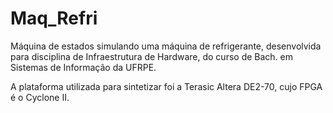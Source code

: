 # Maq_Refri
Máquina de estados simulando uma máquina de refrigerante, desenvolvida para disciplina de Infraestrutura de Hardware, 
do curso de Bach. em Sistemas de Informação da UFRPE.

A plataforma utilizada para sintetizar foi a Terasic Altera DE2-70, cujo FPGA é o Cyclone II.
